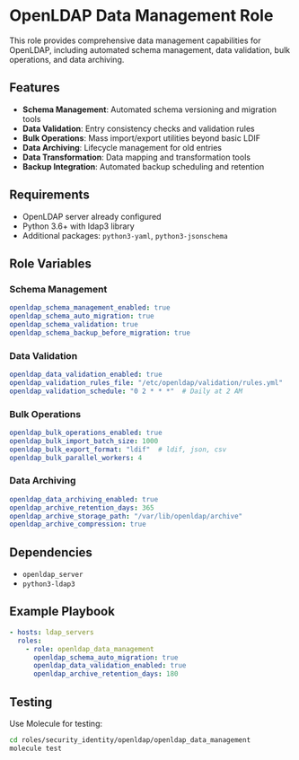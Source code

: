 # OpenLDAP Data Management Role

This role provides comprehensive data management capabilities for OpenLDAP, including automated schema management, data validation, bulk operations, and data archiving.

## Features

- **Schema Management**: Automated schema versioning and migration tools
- **Data Validation**: Entry consistency checks and validation rules
- **Bulk Operations**: Mass import/export utilities beyond basic LDIF
- **Data Archiving**: Lifecycle management for old entries
- **Data Transformation**: Data mapping and transformation tools
- **Backup Integration**: Automated backup scheduling and retention

## Requirements

- OpenLDAP server already configured
- Python 3.6+ with ldap3 library
- Additional packages: `python3-yaml`, `python3-jsonschema`

## Role Variables

### Schema Management
```yaml
openldap_schema_management_enabled: true
openldap_schema_auto_migration: true
openldap_schema_validation: true
openldap_schema_backup_before_migration: true
```

### Data Validation
```yaml
openldap_data_validation_enabled: true
openldap_validation_rules_file: "/etc/openldap/validation/rules.yml"
openldap_validation_schedule: "0 2 * * *"  # Daily at 2 AM
```

### Bulk Operations
```yaml
openldap_bulk_operations_enabled: true
openldap_bulk_import_batch_size: 1000
openldap_bulk_export_format: "ldif"  # ldif, json, csv
openldap_bulk_parallel_workers: 4
```

### Data Archiving
```yaml
openldap_data_archiving_enabled: true
openldap_archive_retention_days: 365
openldap_archive_storage_path: "/var/lib/openldap/archive"
openldap_archive_compression: true
```

## Dependencies

- `openldap_server`
- `python3-ldap3`

## Example Playbook

```yaml
- hosts: ldap_servers
  roles:
    - role: openldap_data_management
      openldap_schema_auto_migration: true
      openldap_data_validation_enabled: true
      openldap_archive_retention_days: 180
```

## Testing

Use Molecule for testing:

```bash
cd roles/security_identity/openldap/openldap_data_management
molecule test
```
